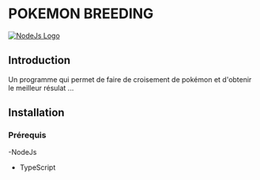 # POKEMON BREEDING

[![NodeJs Logo](https://www.vectorlogo.zone/logos/nodejs/nodejs-icon.svg)](https://electronjs.org/)

## Introduction
Un programme qui permet de faire de croisement de pokémon et d'obtenir le meilleur résulat ...

## Installation
###  Prérequis
 -NodeJs
 - TypeScript

``` bash
```